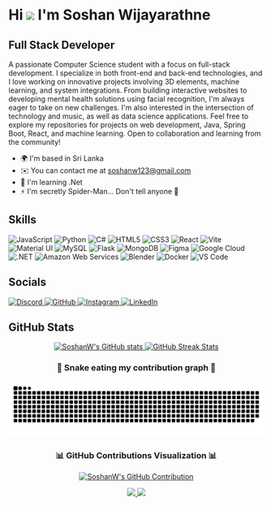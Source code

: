# Hi <img src="https://user-images.githubusercontent.com/18350557/176309783-0785949b-9127-417c-8b55-ab5a4333674e.gif" width="30"> I'm Soshan Wijayarathne

## Full Stack Developer

A passionate Computer Science student with a focus on full-stack development. I specialize in both front-end and back-end technologies, and I love working on innovative projects involving 3D elements, machine learning, and system integrations. From building interactive websites to developing mental health solutions using facial recognition, I'm always eager to take on new challenges. I'm also interested in the intersection of technology and music, as well as data science applications. Feel free to explore my repositories for projects on web development, Java, Spring Boot, React, and machine learning. Open to collaboration and learning from the community!

- 🌍 I'm based in Sri Lanka
- ✉️ You can contact me at [soshanw123@gmail.com](mailto:soshanw123@gmail.com)
- 🧠 I'm learning .Net
- ⚡ I'm secretly Spider-Man... Don't tell anyone 🤫

## Skills

<div align="left">
  <img src="https://img.shields.io/badge/JavaScript-F7DF1E?style=for-the-badge&logo=javascript&logoColor=black" alt="JavaScript" />
  <img src="https://img.shields.io/badge/Python-3776AB?style=for-the-badge&logo=python&logoColor=white" alt="Python" />
  <img src="https://img.shields.io/badge/C%23-239120?style=for-the-badge&logo=c-sharp&logoColor=white" alt="C#" />
  <img src="https://img.shields.io/badge/HTML5-E34F26?style=for-the-badge&logo=html5&logoColor=white" alt="HTML5" />
  <img src="https://img.shields.io/badge/CSS3-1572B6?style=for-the-badge&logo=css3&logoColor=white" alt="CSS3" />
  <img src="https://img.shields.io/badge/React-20232A?style=for-the-badge&logo=react&logoColor=61DAFB" alt="React" />
  <img src="https://img.shields.io/badge/Vite-646CFF?style=for-the-badge&logo=vite&logoColor=white" alt="Vite" />
  <img src="https://img.shields.io/badge/Material--UI-0081CB?style=for-the-badge&logo=material-ui&logoColor=white" alt="Material UI" />
  <img src="https://img.shields.io/badge/MySQL-4479A1?style=for-the-badge&logo=mysql&logoColor=white" alt="MySQL" />
  <img src="https://img.shields.io/badge/Flask-000000?style=for-the-badge&logo=flask&logoColor=white" alt="Flask" />
  <img src="https://img.shields.io/badge/MongoDB-4EA94B?style=for-the-badge&logo=mongodb&logoColor=white" alt="MongoDB" />
  <img src="https://img.shields.io/badge/Figma-F24E1E?style=for-the-badge&logo=figma&logoColor=white" alt="Figma" />
  <img src="https://img.shields.io/badge/Google_Cloud-4285F4?style=for-the-badge&logo=google-cloud&logoColor=white" alt="Google Cloud" />
  <img src="https://img.shields.io/badge/.NET-5C2D91?style=for-the-badge&logo=.net&logoColor=white" alt=".NET" />
  <img src="https://img.shields.io/badge/AWS-232F3E?style=for-the-badge&logo=amazon-aws&logoColor=white" alt="Amazon Web Services" />
  <img src="https://img.shields.io/badge/Blender-F5792A?style=for-the-badge&logo=blender&logoColor=white" alt="Blender" />
  <img src="https://img.shields.io/badge/Docker-2496ED?style=for-the-badge&logo=docker&logoColor=white" alt="Docker" />
  <img src="https://img.shields.io/badge/VS_Code-007ACC?style=for-the-badge&logo=visual-studio-code&logoColor=white" alt="VS Code" />
</div>

## Socials

<div align="left">
  <a href="https://discord.com/users/sojuu_w" target="_blank">
    <img src="https://img.shields.io/badge/Discord-5865F2?style=for-the-badge&logo=discord&logoColor=white" alt="Discord"/>
  </a>
  <a href="https://www.github.com/SoshanW" target="_blank">
    <img src="https://img.shields.io/badge/GitHub-181717?style=for-the-badge&logo=github&logoColor=white" alt="GitHub"/>
  </a>
  <a href="http://www.instagram.com/soshanwijayarathne" target="_blank">
    <img src="https://img.shields.io/badge/Instagram-E4405F?style=for-the-badge&logo=instagram&logoColor=white" alt="Instagram"/>
  </a>
  <a href="https://www.linkedin.com/in/soshan-wijayarathne/" target="_blank">
    <img src="https://img.shields.io/badge/LinkedIn-0A66C2?style=for-the-badge&logo=linkedin&logoColor=white" alt="LinkedIn"/>
  </a>
</div>

## GitHub Stats

<div align="center">
  <a href="http://www.github.com/SoshanW">
    <img src="https://github-readme-stats.vercel.app/api?username=SoshanW&show_icons=true&hide=&count_private=true&title_color=0891b2&text_color=ffffff&icon_color=14b8a6&bg_color=1c1917&hide_border=true&show_icons=true" alt="SoshanW's GitHub stats" width="49%" height="195" />
  </a>
  <a href="http://www.github.com/SoshanW">
    <img src="https://streak-stats.demolab.com/?user=SoshanW&stroke=ffffff&background=1c1917&ring=0891b2&fire=0891b2&currStreakNum=ffffff&currStreakLabel=0891b2&sideNums=ffffff&sideLabels=ffffff&dates=ffffff&hide_border=true" alt="GitHub Streak Stats" width="49%" height="195" />
  </a>
</div>

<!-- GitHub Snake Animation -->
<h3 align="center">🐍 Snake eating my contribution graph 🐍</h3>

<p align="center">
  <img src="https://github.com/Platane/snk/raw/output/github-contribution-grid-snake.svg" alt="Snake animation" />
</p>

<!-- GitHub Skyline and Alternative Visualizations -->
<h3 align="center">📊 GitHub Contributions Visualization 📊</h3>

<!-- GitHub Contribution Calendar -->
<p align="center">
  <a href="https://github.com/SoshanW">
    <img src="https://github-profile-summary-cards.vercel.app/api/cards/profile-details?username=SoshanW&theme=github_dark" alt="SoshanW's GitHub Contribution" />
  </a>
</p>

<!-- GitHub Stats Cards in a 2x2 Grid -->
<div align="center">
  <a href="https://github.com/SoshanW">
    <img src="https://github-profile-summary-cards.vercel.app/api/cards/repos-per-language?username=SoshanW&theme=github_dark&title_font_size=14" width="45%" />
  </a>
  <a href="https://github.com/SoshanW">
    <img src="https://github-profile-summary-cards.vercel.app/api/cards/most-commit-language?username=SoshanW&theme=github_dark&title_font_size=14" width="45%" />
  </a>
</div>

<!-- Note for setting up the snake animation (hidden in comments) -->
<!-- 
To make this snake animation work, create a new GitHub Actions workflow:
1. Create a .github/workflows directory in your repository
2. Add a snake.yml file with the following content:

name: Generate Snake Animation

on:
  schedule:
    - cron: "0 0 * * *" # Runs every day
  workflow_dispatch:

jobs:
  build:
    runs-on: ubuntu-latest
    steps:
      - uses: actions/checkout@v3
      - uses: Platane/snk@v3
        id: snake-gif
        with:
          github_user_name: ${{ github.repository_owner }}
          outputs: |
            dist/github-contribution-grid-snake.svg
            dist/github-contribution-grid-snake-dark.svg?palette=github-dark
          
      - name: Push to output branch
        uses: crazy-max/ghaction-github-pages@v3.1.0
        with:
          target_branch: output
          build_dir: dist
        env:
          GITHUB_TOKEN: ${{ secrets.GITHUB_TOKEN }}
-->
